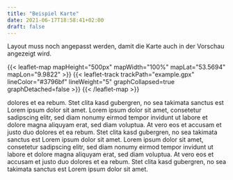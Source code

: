 ```yaml
---
title: "Beispiel Karte"
date: 2021-06-17T18:58:41+02:00
draft: false
---
```


Layout muss noch angepasst werden, damit die Karte auch in der Vorschau angezeigt wird.

<!--more-->

{{< leaflet-map mapHeight="500px" mapWidth="100%" mapLat="53.5694" mapLon="9.9822" >}}
    {{< leaflet-track trackPath="example.gpx" lineColor="#3796bf" lineWeight="5" graphCollapsed=true graphDetached=false >}}
{{< /leaflet-map >}}

dolores et ea rebum. Stet clita kasd gubergren, no sea takimata sanctus est Lorem ipsum dolor sit amet. Lorem ipsum dolor sit amet, consetetur sadipscing elitr, sed diam nonumy eirmod tempor 
invidunt ut labore et dolore magna aliquyam erat, sed diam voluptua. At vero eos et accusam et justo duo dolores et ea rebum. Stet clita kasd gubergren, no sea takimata sanctus est Lorem ipsum 
dolor sit amet. Lorem ipsum dolor sit amet, consetetur sadipscing elitr, sed diam nonumy eirmod tempor invidunt ut labore et dolore magna aliquyam erat, sed diam voluptua. At vero eos et accusam 
et justo duo dolores et ea rebum. Stet clita kasd gubergren, no sea takimata sanctus est Lorem ipsum dolor sit amet.


